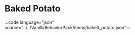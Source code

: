 # Baked Potato

:::code language="json" source="../../VanillaBehaviorPack/items/baked_potato.json":::